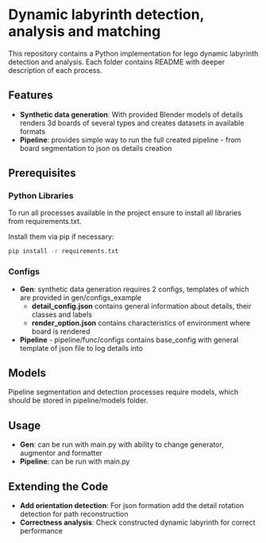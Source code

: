 # Dynamic labyrinth  detection, analysis and matching

This repository contains a Python implementation for lego dynamic labyrinth detection and analysis.
Each folder contains README with deeper description of each process.

## Features

- **Synthetic data generation**: With provided Blender models of details renders 3d boards of several types and creates datasets in available formats
- **Pipeline**: provides simple way to run the full created pipeline - from board segmentation to json os details creation

## Prerequisites

### Python Libraries
To run all processes available in the project ensure to install all libraries from requirements.txt.

Install them via pip if necessary:
```bash
pip install -r requirements.txt
```

### Configs

- **Gen**: synthetic data generation requires 2 configs, templates of which are provided in gen/configs_example
  - **detail_config.json** contains general information about details, their classes and labels
  - **render_option.json** contains characteristics of environment where board is rendered
- **Pipeline** - pipeline/func/configs contains base_config with general template of json file to log details into

## Models

Pipeline segmentation and detection processes require models, which should be stored in pipeline/models folder.

## Usage

- **Gen**: can be run with main.py with ability to change generator, augmentor and formatter
- **Pipeline**: can be run with main.py

## Extending the Code
- **Add orientation detection**:
  For json formation add the detail rotation detection for path reconstruction
- **Correctness analysis**:
  Check constructed dynamic labyrinth for correct performance
